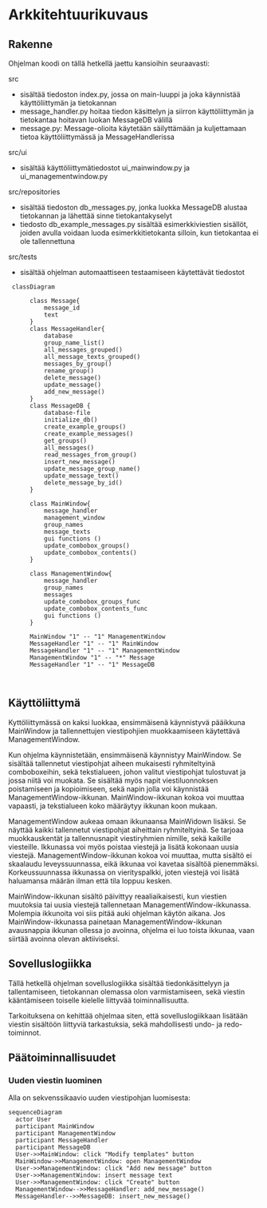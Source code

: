 # Arkkitehtuurikuvaus

## Rakenne

Ohjelman koodi on tällä hetkellä jaettu kansioihin seuraavasti: 

src 
 - sisältää tiedoston index.py, jossa on main-luuppi ja joka käynnistää käyttöliittymän ja tietokannan
 - message_handler.py hoitaa tiedon käsittelyn ja siirron käyttöliittymän ja tietokantaa hoitavan luokan MessageDB välillä
 - message.py: Message-olioita käytetään säilyttämään ja kuljettamaan tietoa käyttöliittymässä ja MessageHandlerissa

src/ui 
 - sisältää käyttöliittymätiedostot ui_mainwindow.py ja ui_managementwindow.py

src/repositories
 - sisältää tiedoston db_messages.py, jonka luokka MessageDB alustaa tietokannan ja lähettää sinne tietokantakyselyt
 - tiedosto db_example_messages.py sisältää esimerkkiviestien sisällöt, joiden avulla voidaan luoda esimerkkitietokanta silloin, kun tietokantaa ei ole tallennettuna

src/tests
 - sisältää ohjelman automaattiseen testaamiseen käytettävät tiedostot




```mermaid
 classDiagram
    
      class Message{
          message_id
          text 
      }
      class MessageHandler{
          database
          group_name_list()
          all_messages_grouped()
          all_message_texts_grouped()
          messages_by_group()
          rename_group()
          delete_message()
          update_message()
          add_new_message()
      }
      class MessageDB {
          database-file
          initialize_db()
          create_example_groups()
          create_example_messages()
          get_groups()
          all_messages()
          read_messages_from_group()
          insert_new_message()
          update_message_group_name()
          update_message_text()
          delete_message_by_id()
      }
      
      class MainWindow{
          message_handler
          management_window
          group_names
          message_texts
          gui functions ()
          update_combobox_groups()
          update_combobox_contents()
      }
      
      class ManagementWindow{
          message_handler
          group_names
          messages 
          update_combobox_groups_func
          update_combobox_contents_func
          gui functions ()
      }
      
      MainWindow "1" -- "1" ManagementWindow
      MessageHandler "1" -- "1" MainWindow
      MessageHandler "1" -- "1" ManagementWindow
      ManagementWindow "1" -- "*" Message
      MessageHandler "1" -- "1" MessageDB
      
      
```

## Käyttöliittymä

Kyttöliittymässä on kaksi luokkaa, ensimmäisenä käynnistyvä pääikkuna MainWindow ja tallennettujen viestipohjien muokkaamiseen käytettävä ManagementWindow. 

Kun ohjelma käynnistetään, ensimmäisenä käynnistyy MainWindow. Se sisältää tallennetut viestipohjat aiheen mukaisesti ryhmiteltyinä comboboxeihin, sekä tekstialueen, johon valitut viestipohjat tulostuvat ja jossa niitä voi muokata. Se sisältää myös napit viestiluonnoksen poistamiseen ja kopioimiseen, sekä napin jolla voi käynnistää ManagementWindow-ikkunan. MainWindow-ikkunan kokoa voi muuttaa vapaasti, ja tekstialueen koko määräytyy ikkunan koon mukaan.

ManagementWindow aukeaa omaan ikkunaansa MainWidown lisäksi. Se näyttää kaikki tallennetut viestipohjat aiheittain ryhmiteltyinä. Se tarjoaa muokkauskentät ja tallennusnapit viestiryhmien nimille, sekä kaikille viesteille. Ikkunassa voi myös poistaa viestejä ja lisätä kokonaan uusia viestejä. ManagementWindow-ikkunan kokoa voi muuttaa, mutta sisältö ei skaalaudu leveyssuunnassa, eikä ikkunaa voi kavetaa sisältöä pienemmäksi. Korkeussuunnassa ikkunassa on vierityspalkki, joten viestejä voi lisätä haluamansa määrän ilman että tila loppuu kesken.

MainWindow-ikkunan sisältö päivittyy reaaliaikaisesti, kun viestien muutoksia tai uusia viestejä tallennetaan ManagementWindow-ikkunassa. Molempia ikkunoita voi siis pitää auki ohjelman käytön aikana. Jos MainWindow-ikkunassa painetaan ManagementWindow-ikkunan avausnappia ikkunan ollessa jo avoinna, ohjelma ei luo toista ikkunaa, vaan siirtää avoinna olevan aktiiviseksi.

## Sovelluslogiikka
Tällä hetkellä ohjelman sovelluslogiikka sisältää tiedonkäsittelyyn ja tallentamiseen, tietokannan olemassa olon varmistamiseen, sekä viestin kääntämiseen toiselle kielelle liittyvää toiminnallisuutta. 

Tarkoituksena on kehittää ohjelmaa siten, että sovelluslogiikkaan lisätään viestin sisältöön liittyviä tarkastuksia, sekä mahdollisesti undo- ja redo-toiminnot.

## Päätoiminnallisuudet

### Uuden viestin luominen

Alla on sekvenssikaavio uuden viestipohjan luomisesta:

```mermaid
sequenceDiagram
  actor User
  participant MainWindow
  participant ManagementWindow
  participant MessageHandler
  participant MessageDB
  User->>MainWindow: click "Modify templates" button
  MainWindow->>ManagementWindow: open ManagementWindow
  User->>ManagementWindow: click "Add new message" button
  User->>ManagementWindow: insert message text
  User->>ManagementWindow: click "Create" button
  ManagementWindow-->>MessageHandler: add_new_message()
  MessageHandler-->>MessageDB: insert_new_message()
```

